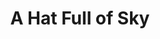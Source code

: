 ---
title: A Hat Full of Sky
storyType: ya
connections:
  prequel:
    - the-wee-free-men
  sequel:
    - wintersmith
---